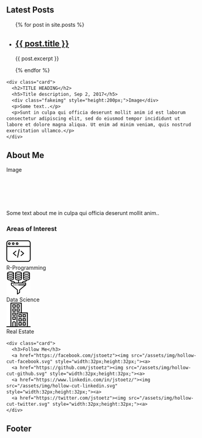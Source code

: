 <div class="row">
  <div class="leftcolumn">
    <div class="card">
      <h2>Latest Posts</h2>
       <ul>
        {% for post in site.posts %}
          <li>
           <h2><a href="{{ post.url }}">{{ post.title }}</a></h2>
           <p>{{ post.excerpt }}</p>
           </li>
            {% endfor %}
        </ul>
    </div>

    <div class="card">
      <h2>TITLE HEADING</h2>
      <h5>Title description, Sep 2, 2017</h5>
      <div class="fakeimg" style="height:200px;">Image</div>
      <p>Some text..</p>
      <p>Sunt in culpa qui officia deserunt mollit anim id est laborum consectetur adipiscing elit, sed do eiusmod tempor incididunt ut labore et dolore magna aliqua. Ut enim ad minim veniam, quis nostrud exercitation ullamco.</p>
    </div>
  </div>

  <div class="rightcolumn">
    <div class="card">
      <h2>About Me</h2>
      <div class="fakeimg" style="height:100px;">Image</div>
      <p>Some text about me in culpa qui officia deserunt mollit anim..</p>
    </div>
    <div class="card">
      <h3>Areas of Interest</h3>
      <a href="/R-Programming"><img src="/assets/img/web-programming.svg" style="width:64px;height:64px;"><a><br>
      R-Programming<br>
      <a href="/Data-Science"><img src="/assets/img/data-mining.svg" style="width:64px;height:64px;"><a><br>
      Data Science<br>
      <a href="/Real-Estate"><img src="/assets/img/building.svg" style="width:64px;height:64px;"><a><br>
      Real Estate<br>
    </div>

    <div class="card">
      <h3>Follow Me</h3>
      <a href="https://facebook.com/jstoetz"><img src="/assets/img/hollow-cut-facebook.svg" style="width:32px;height:32px;"><a>
      <a href="https://github.com/jstoetz"><img src="/assets/img/hollow-cut-github.svg" style="width:32px;height:32px;"><a>
      <a href="https://www.linkedin.com/in/jstoetz/"><img src="/assets/img/hollow-cut-linkedin.svg" style="width:32px;height:32px;"><a>
      <a href="https://twitter.com/jstoetz"><img src="/assets/img/hollow-cut-twitter.svg" style="width:32px;height:32px;"><a>
    </div>
  </div>


<div class="footer">
  <h2>Footer</h2>
</div>
